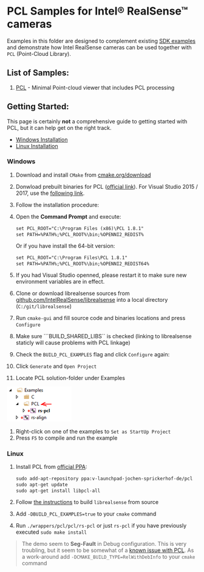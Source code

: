 # PCL Samples for Intel® RealSense™ cameras

Examples in this folder are designed to complement existing [SDK examples](https://github.com/kzobov/librealsense/tree/7148f9ae1d78b5d44bee4fc578bf0b8fb9a220c5/examples/README.md) and demonstrate how Intel RealSense cameras can be used together with `PCL` \(Point-Cloud Library\).

## List of Samples:

1. [PCL](https://github.com/kzobov/librealsense/tree/7148f9ae1d78b5d44bee4fc578bf0b8fb9a220c5/wrappers/pcl/pcl/README.md) - Minimal Point-cloud viewer that includes PCL processing

## Getting Started:

This page is certainly **not** a comprehensive guide to getting started with PCL, but it can help get on the right track.

* [Windows Installation](pcl.md#windows)
* [Linux Installation](pcl.md#linux)

### Windows

1. Download and install `CMake` from [cmake.org/download](https://cmake.org/download/)
2. Donwload prebuilt binaries for PCL \([official link](http://pointclouds.org/downloads/windows.html)\). For Visual Studio 2015 / 2017, use the [following link](http://unanancyowen.com/en/pcl181).
3. Follow the installation procedure:
4. Open the **Command Prompt** and execute:

   ```text
   set PCL_ROOT="C:\Program Files (x86)\PCL 1.8.1"
   set PATH=%PATH%;%PCL_ROOT%\bin;%OPENNI2_REDIST%
   ```

   Or if you have install the 64-bit version:

   ```text
   set PCL_ROOT="C:\Program Files\PCL 1.8.1"
   set PATH=%PATH%;%PCL_ROOT%\bin;%OPENNI2_REDIST64%
   ```

5. If you had Visual Studio openned, please restart it to make sure new environment variables are in effect.
6. Clone or download librealsense sources from [github.com/IntelRealSense/librealsense](https://github.com/IntelRealSense/librealsense) into a local directory \(`C:/git/librealsense`\)
7. Run `cmake-gui` and fill source code and binaries locations and press `Configure`
8. Make sure ```BUILD_SHARED_LIBS`` is checked \(linking to librealsense staticly will cause problems with PCL linkage\)
9. Check the `BUILD_PCL_EXAMPLES` flag and click `Configure` again:
10. Click `Generate` and `Open Project`
11. Locate PCL solution-folder under Examples

![](../../.gitbook/assets/3.PNG)

1. Right-click on one of the examples to `Set as StartUp Project`
2. Press `F5` to compile and run the example

### Linux

1. Install PCL from [official PPA](http://pointclouds.org/downloads/linux.html):

   ```text
   sudo add-apt-repository ppa:v-launchpad-jochen-sprickerhof-de/pcl
   sudo apt-get update
   sudo apt-get install libpcl-all
   ```

2. Follow [the instructions](https://github.com/IntelRealSense/librealsense/blob/master/doc/installation.md) to build `librealsense` from source
3. Add `-DBUILD_PCL_EXAMPLES=true` to your `cmake` command
4. Run `./wrappers/pcl/pcl/rs-pcl` or just `rs-pcl` if you have previously executed `sudo make install`

> The demo seem to **Seg-Fault** in Debug configuration. This is very troubling, but it seem to be somewhat of a [known issue with PCL](https://stackoverflow.com/questions/26346690/debug-seg-fault-in-boostmathlanczos-with-libpcl-surface). As a work-around add `-DCMAKE_BUILD_TYPE=RelWithDebInfo` to your `cmake` command

